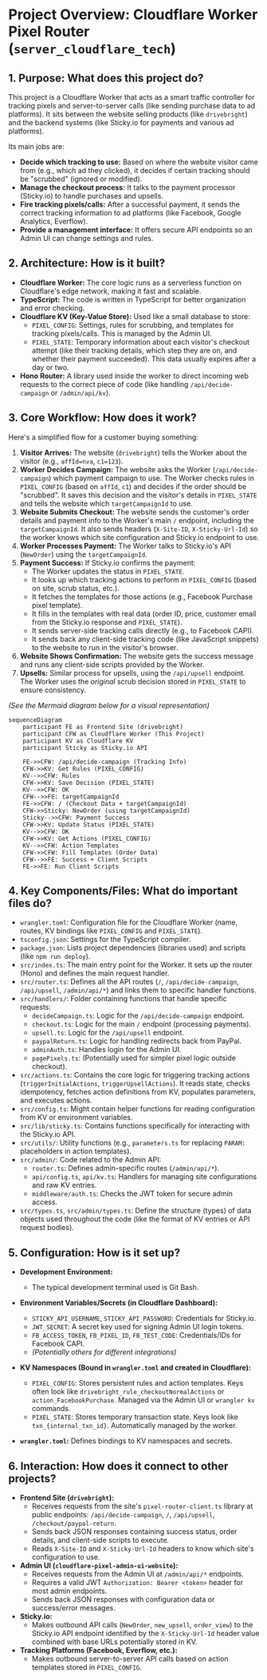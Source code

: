 # Project Overview: Cloudflare Worker Pixel Router (`server_cloudflare_tech`)

## 1. Purpose: What does this project do?

This project is a Cloudflare Worker that acts as a smart traffic controller for tracking pixels and server-to-server calls (like sending purchase data to ad platforms). It sits between the website selling products (like `drivebright`) and the backend systems (like Sticky.io for payments and various ad platforms).

Its main jobs are:

*   **Decide which tracking to use:** Based on where the website visitor came from (e.g., which ad they clicked), it decides if certain tracking should be "scrubbed" (ignored or modified).
*   **Manage the checkout process:** It talks to the payment processor (Sticky.io) to handle purchases and upsells.
*   **Fire tracking pixels/calls:** After a successful payment, it sends the correct tracking information to ad platforms (like Facebook, Google Analytics, Everflow).
*   **Provide a management interface:** It offers secure API endpoints so an Admin UI can change settings and rules.

## 2. Architecture: How is it built?

*   **Cloudflare Worker:** The core logic runs as a serverless function on Cloudflare's edge network, making it fast and scalable.
*   **TypeScript:** The code is written in TypeScript for better organization and error checking.
*   **Cloudflare KV (Key-Value Store):** Used like a small database to store:
    *   `PIXEL_CONFIG`: Settings, rules for scrubbing, and templates for tracking pixels/calls. This is managed by the Admin UI.
    *   `PIXEL_STATE`: Temporary information about each visitor's checkout attempt (like their tracking details, which step they are on, and whether their payment succeeded). This data usually expires after a day or two.
*   **Hono Router:** A library used inside the worker to direct incoming web requests to the correct piece of code (like handling `/api/decide-campaign` or `/admin/api/kv`).

## 3. Core Workflow: How does it work?

Here's a simplified flow for a customer buying something:

1.  **Visitor Arrives:** The website (`drivebright`) tells the Worker about the visitor (e.g., `affId=nva`, `c1=123`).
2.  **Worker Decides Campaign:** The website asks the Worker (`/api/decide-campaign`) which payment campaign to use. The Worker checks rules in `PIXEL_CONFIG` (based on `affId`, `c1`) and decides if the order should be "scrubbed". It saves this decision and the visitor's details in `PIXEL_STATE` and tells the website which `targetCampaignId` to use.
3.  **Website Submits Checkout:** The website sends the customer's order details and payment info to the Worker's main `/` endpoint, including the `targetCampaignId`. It also sends headers (`X-Site-ID`, `X-Sticky-Url-Id`) so the worker knows which site configuration and Sticky.io endpoint to use.
4.  **Worker Processes Payment:** The Worker talks to Sticky.io's API (`NewOrder`) using the `targetCampaignId`.
5.  **Payment Success:** If Sticky.io confirms the payment:
    *   The Worker updates the status in `PIXEL_STATE`.
    *   It looks up which tracking actions to perform in `PIXEL_CONFIG` (based on site, scrub status, etc.).
    *   It fetches the templates for those actions (e.g., Facebook Purchase pixel template).
    *   It fills in the templates with real data (order ID, price, customer email from the Sticky.io response and `PIXEL_STATE`).
    *   It sends server-side tracking calls directly (e.g., to Facebook CAPI).
    *   It sends back any client-side tracking code (like JavaScript snippets) to the website to run in the visitor's browser.
6.  **Website Shows Confirmation:** The website gets the success message and runs any client-side scripts provided by the Worker.
7.  **Upsells:** Similar process for upsells, using the `/api/upsell` endpoint. The Worker uses the *original* scrub decision stored in `PIXEL_STATE` to ensure consistency.

*(See the Mermaid diagram below for a visual representation)*

```mermaid
sequenceDiagram
    participant FE as Frontend Site (drivebright)
    participant CFW as Cloudflare Worker (This Project)
    participant KV as Cloudflare KV
    participant Sticky as Sticky.io API

    FE->>CFW: /api/decide-campaign (Tracking Info)
    CFW->>KV: Get Rules (PIXEL_CONFIG)
    KV-->>CFW: Rules
    CFW->>KV: Save Decision (PIXEL_STATE)
    KV-->>CFW: OK
    CFW-->>FE: targetCampaignId
    FE->>CFW: / (Checkout Data + targetCampaignId)
    CFW->>Sticky: NewOrder (using targetCampaignId)
    Sticky-->>CFW: Payment Success
    CFW->>KV: Update Status (PIXEL_STATE)
    KV-->>CFW: OK
    CFW->>KV: Get Actions (PIXEL_CONFIG)
    KV-->>CFW: Action Templates
    CFW->>CFW: Fill Templates (Order Data)
    CFW-->>FE: Success + Client Scripts
    FE->>FE: Run Client Scripts
```

## 4. Key Components/Files: What do important files do?

*   `wrangler.toml`: Configuration file for the Cloudflare Worker (name, routes, KV bindings like `PIXEL_CONFIG` and `PIXEL_STATE`).
*   `tsconfig.json`: Settings for the TypeScript compiler.
*   `package.json`: Lists project dependencies (libraries used) and scripts (like `npm run deploy`).
*   `src/index.ts`: The main entry point for the Worker. It sets up the router (Hono) and defines the main request handler.
*   `src/router.ts`: Defines all the API routes (`/`, `/api/decide-campaign`, `/api/upsell`, `/admin/api/*`) and links them to specific handler functions.
*   `src/handlers/`: Folder containing functions that handle specific requests:
    *   `decideCampaign.ts`: Logic for the `/api/decide-campaign` endpoint.
    *   `checkout.ts`: Logic for the main `/` endpoint (processing payments).
    *   `upsell.ts`: Logic for the `/api/upsell` endpoint.
    *   `paypalReturn.ts`: Logic for handling redirects back from PayPal.
    *   `adminAuth.ts`: Handles login for the Admin UI.
    *   `pagePixels.ts`: (Potentially used for simpler pixel logic outside checkout).
*   `src/actions.ts`: Contains the core logic for triggering tracking actions (`triggerInitialActions`, `triggerUpsellActions`). It reads state, checks idempotency, fetches action definitions from KV, populates parameters, and executes actions.
*   `src/config.ts`: Might contain helper functions for reading configuration from KV or environment variables.
*   `src/lib/sticky.ts`: Contains functions specifically for interacting with the Sticky.io API.
*   `src/utils/`: Utility functions (e.g., `parameters.ts` for replacing `PARAM:` placeholders in action templates).
*   `src/admin/`: Code related to the Admin API:
    *   `router.ts`: Defines admin-specific routes (`/admin/api/*`).
    *   `api/config.ts`, `api/kv.ts`: Handlers for managing site configurations and raw KV entries.
    *   `middleware/auth.ts`: Checks the JWT token for secure admin access.
*   `src/types.ts`, `src/admin/types.ts`: Define the structure (types) of data objects used throughout the code (like the format of KV entries or API request bodies).

## 5. Configuration: How is it set up?

*   **Development Environment:**
    *   The typical development terminal used is Git Bash.

*   **Environment Variables/Secrets (in Cloudflare Dashboard):**
    *   `STICKY_API_USERNAME`, `STICKY_API_PASSWORD`: Credentials for Sticky.io.
    *   `JWT_SECRET`: A secret key used for signing Admin UI login tokens.
    *   `FB_ACCESS_TOKEN`, `FB_PIXEL_ID`, `FB_TEST_CODE`: Credentials/IDs for Facebook CAPI.
    *   *(Potentially others for different integrations)*
*   **KV Namespaces (Bound in `wrangler.toml` and created in Cloudflare):**
    *   `PIXEL_CONFIG`: Stores persistent rules and action templates. Keys often look like `drivebright_rule_checkoutNormalActions` or `action_FacebookPurchase`. Managed via the Admin UI or `wrangler kv` commands.
    *   `PIXEL_STATE`: Stores temporary transaction state. Keys look like `txn_{internal_txn_id}`. Automatically managed by the worker.
*   **`wrangler.toml`:** Defines bindings to KV namespaces and secrets.

## 6. Interaction: How does it connect to other projects?

*   **Frontend Site (`drivebright`):**
    *   Receives requests from the site's `pixel-router-client.ts` library at public endpoints: `/api/decide-campaign`, `/`, `/api/upsell`, `/checkout/paypal-return`.
    *   Sends back JSON responses containing success status, order details, and client-side scripts to execute.
    *   Reads `X-Site-ID` and `X-Sticky-Url-Id` headers to know which site's configuration to use.
*   **Admin UI (`cloudflare-pixel-admin-ui-website`):**
    *   Receives requests from the Admin UI at `/admin/api/*` endpoints.
    *   Requires a valid JWT `Authorization: Bearer <token>` header for most admin endpoints.
    *   Sends back JSON responses with configuration data or success/error messages.
*   **Sticky.io:**
    *   Makes outbound API calls (`NewOrder`, `new_upsell`, `order_view`) to the Sticky.io API endpoint identified by the `X-Sticky-Url-Id` header value combined with base URLs potentially stored in KV.
*   **Tracking Platforms (Facebook, Everflow, etc.):**
    *   Makes outbound server-to-server API calls based on action templates stored in `PIXEL_CONFIG`.